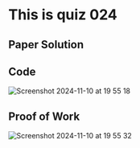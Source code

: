 # This is quiz 024




## Paper Solution



## Code

<img width="max" alt="Screenshot 2024-11-10 at 19 55 18" src="https://github.com/user-attachments/assets/c4f4a462-291a-4ed9-893c-eb53b346d976">


## Proof of Work

<img width="max" alt="Screenshot 2024-11-10 at 19 55 32" src="https://github.com/user-attachments/assets/d9699e81-a4ee-4536-9237-6e3584cc1d8a">


